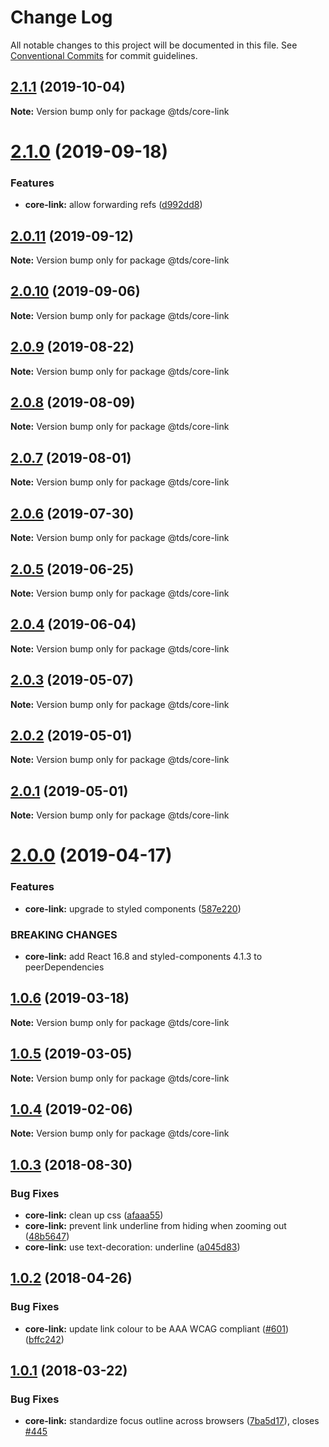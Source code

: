 # Change Log

All notable changes to this project will be documented in this file.
See [Conventional Commits](https://conventionalcommits.org) for commit guidelines.

## [2.1.1](https://github.com/telusdigital/tds/compare/@tds/core-link@2.1.0...@tds/core-link@2.1.1) (2019-10-04)

**Note:** Version bump only for package @tds/core-link





# [2.1.0](https://github.com/telusdigital/tds/compare/@tds/core-link@2.0.11...@tds/core-link@2.1.0) (2019-09-18)


### Features

* **core-link:** allow forwarding refs ([d992dd8](https://github.com/telusdigital/tds/commit/d992dd8))





## [2.0.11](https://github.com/telusdigital/tds/compare/@tds/core-link@2.0.10...@tds/core-link@2.0.11) (2019-09-12)

**Note:** Version bump only for package @tds/core-link





## [2.0.10](https://github.com/telusdigital/tds/compare/@tds/core-link@2.0.9...@tds/core-link@2.0.10) (2019-09-06)

**Note:** Version bump only for package @tds/core-link





## [2.0.9](https://github.com/telusdigital/tds/compare/@tds/core-link@2.0.8...@tds/core-link@2.0.9) (2019-08-22)

**Note:** Version bump only for package @tds/core-link





## [2.0.8](https://github.com/telusdigital/tds/compare/@tds/core-link@2.0.7...@tds/core-link@2.0.8) (2019-08-09)

**Note:** Version bump only for package @tds/core-link





## [2.0.7](https://github.com/telusdigital/tds/compare/@tds/core-link@2.0.6...@tds/core-link@2.0.7) (2019-08-01)

**Note:** Version bump only for package @tds/core-link





## [2.0.6](https://github.com/telusdigital/tds/compare/@tds/core-link@2.0.5...@tds/core-link@2.0.6) (2019-07-30)

**Note:** Version bump only for package @tds/core-link





## [2.0.5](https://github.com/telusdigital/tds/compare/@tds/core-link@2.0.4...@tds/core-link@2.0.5) (2019-06-25)

**Note:** Version bump only for package @tds/core-link





## [2.0.4](https://github.com/telusdigital/tds/compare/@tds/core-link@2.0.3...@tds/core-link@2.0.4) (2019-06-04)

**Note:** Version bump only for package @tds/core-link

## [2.0.3](https://github.com/telusdigital/tds/compare/@tds/core-link@2.0.2...@tds/core-link@2.0.3) (2019-05-07)

**Note:** Version bump only for package @tds/core-link

## [2.0.2](https://github.com/telusdigital/tds/compare/@tds/core-link@2.0.1...@tds/core-link@2.0.2) (2019-05-01)

**Note:** Version bump only for package @tds/core-link

## [2.0.1](https://github.com/telusdigital/tds/compare/@tds/core-link@2.0.0...@tds/core-link@2.0.1) (2019-05-01)

**Note:** Version bump only for package @tds/core-link

# [2.0.0](https://github.com/telusdigital/tds/compare/@tds/core-link@1.0.6...@tds/core-link@2.0.0) (2019-04-17)

### Features

- **core-link:** upgrade to styled components ([587e220](https://github.com/telusdigital/tds/commit/587e220))

### BREAKING CHANGES

- **core-link:** add React 16.8 and styled-components 4.1.3 to peerDependencies

## [1.0.6](https://github.com/telusdigital/tds/compare/@tds/core-link@1.0.5...@tds/core-link@1.0.6) (2019-03-18)

**Note:** Version bump only for package @tds/core-link

## [1.0.5](https://github.com/telusdigital/tds/compare/@tds/core-link@1.0.4...@tds/core-link@1.0.5) (2019-03-05)

**Note:** Version bump only for package @tds/core-link

## [1.0.4](https://github.com/telusdigital/tds/compare/@tds/core-link@1.0.3...@tds/core-link@1.0.4) (2019-02-06)

**Note:** Version bump only for package @tds/core-link

<a name="1.0.3"></a>

## [1.0.3](https://github.com/telusdigital/tds/compare/@tds/core-link@1.0.2...@tds/core-link@1.0.3) (2018-08-30)

### Bug Fixes

- **core-link:** clean up css ([afaaa55](https://github.com/telusdigital/tds/commit/afaaa55))
- **core-link:** prevent link underline from hiding when zooming out ([48b5647](https://github.com/telusdigital/tds/commit/48b5647))
- **core-link:** use text-decoration: underline ([a045d83](https://github.com/telusdigital/tds/commit/a045d83))

<a name="1.0.2"></a>

## [1.0.2](https://github.com/telusdigital/tds/compare/@tds/core-link@1.0.1...@tds/core-link@1.0.2) (2018-04-26)

### Bug Fixes

- **core-link:** update link colour to be AAA WCAG compliant ([#601](https://github.com/telusdigital/tds/issues/601)) ([bffc242](https://github.com/telusdigital/tds/commit/bffc242))

<a name="1.0.1"></a>

## [1.0.1](https://github.com/telusdigital/tds/compare/@tds/core-link@1.0.0...@tds/core-link@1.0.1) (2018-03-22)

### Bug Fixes

- **core-link:** standardize focus outline across browsers ([7ba5d17](https://github.com/telusdigital/tds/commit/7ba5d17)), closes [#445](https://github.com/telusdigital/tds/issues/445)

